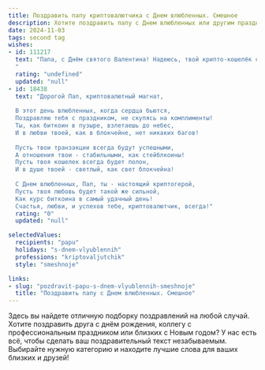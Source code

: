 ```yaml
---
title: Поздравить папу криптовалютчика с Днем влюбленных. Смешное
description: Хотите поздравить папу с Днем влюбленных или другим праздником? Наш ИИ создаст незабываемое поздравление, а вы обязательно выделитесь среди других.  
date: 2024-11-03
tags: second tag
wishes:
- id: 111217
  text: "Папа, с Днём святого Валентина! Надеюсь, твой крипто-кошелёк сегодня полон не только биткоинов, но и любви! Пусть твой майнинг счастья будет бесконечным, а волатильность настроения – только в плюс!  ❤️
  "
  rating: "undefined"
  updated: "null"
- id: 18438
  text: "Дорогой Пап, криптовалютный магнат,
  
  В этот день влюбленных, когда сердца бьются,
  Поздравляю тебя с праздником, не скупясь на комплименты!
  Ты, как биткоин в пузыре, взлетаешь до небес,
  И в любви твоей, как в блокчейне, нет никаких багов!
  
  Пусть твои транзакции всегда будут успешными,
  А отношения твои - стабильными, как стейблкоины!
  Пусть твоя кошелек всегда будет полон,
  И в душе твоей - светлый, как свет блокчейна!
  
  С Днем влюбленных, Пап, ты - настоящий криптогерой,
  Пусть твоя любовь будет такой же сильной,
  Как курс биткоина в самый удачный день!
  Счастья, любви, и успехов тебе, криптовалютчик, всегда!"
  rating: "0"
  updated: "null"

selectedValues:
  recipients: "papu"
  holidays: "s-dnem-vlyublennih"
  professions: "kriptovaljutchik"
  style: "smeshnoje"

links:
- slug: "pozdravit-papu-s-dnem-vlyublennih-smeshnoje"
  title: "Поздравить папу с Днем влюбленных. Смешное"
---
```


Здесь вы найдете отличную подборку поздравлений на любой случай. 
Хотите поздравить друга с днём рождения, коллегу с профессиональным праздником или близких с Новым годом? У нас есть всё, чтобы сделать ваш поздравительный текст незабываемым. Выбирайте нужную категорию и находите лучшие слова для ваших близких и друзей!
